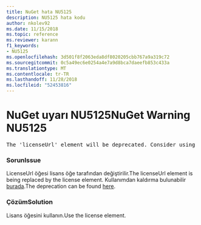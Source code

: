 ```yaml
---
title: NuGet hata NU5125
description: NU5125 hata kodu
author: nkolev92
ms.date: 11/15/2018
ms.topic: reference
ms.reviewer: karann
f1_keywords:
- NU5125
ms.openlocfilehash: 3d501f8f2063eda8df8020205cbb767a9a319c72
ms.sourcegitcommit: 0c5a49ec6e0254a4e7a9d8bca7daeefb853c433a
ms.translationtype: MT
ms.contentlocale: tr-TR
ms.lasthandoff: 11/28/2018
ms.locfileid: "52453816"
---
```

# <a name="nuget-warning-nu5125"></a><span data-ttu-id="51165-103">NuGet uyarı NU5125</span><span class="sxs-lookup"><span data-stu-id="51165-103">NuGet Warning NU5125</span></span>
<pre>The 'licenseUrl' element will be deprecated. Consider using the 'license' element instead.</pre>

### <a name="issue"></a><span data-ttu-id="51165-104">Sorun</span><span class="sxs-lookup"><span data-stu-id="51165-104">Issue</span></span>

<span data-ttu-id="51165-105">LicenseUrl öğesi lisans öğe tarafından değiştirilir.</span><span class="sxs-lookup"><span data-stu-id="51165-105">The licenseUrl element is being replaced by the license element.</span></span> <span data-ttu-id="51165-106">Kullanımdan kaldırma bulunabilir [burada](https://github.com/NuGet/Home/issues/4628).</span><span class="sxs-lookup"><span data-stu-id="51165-106">The deprecation can be found [here](https://github.com/NuGet/Home/issues/4628).</span></span>

### <a name="solution"></a><span data-ttu-id="51165-107">Çözüm</span><span class="sxs-lookup"><span data-stu-id="51165-107">Solution</span></span>

<span data-ttu-id="51165-108">Lisans öğesini kullanın.</span><span class="sxs-lookup"><span data-stu-id="51165-108">Use the license element.</span></span>